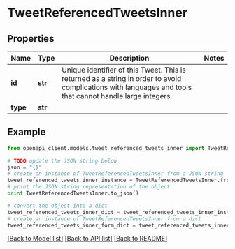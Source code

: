 # TweetReferencedTweetsInner


## Properties
Name | Type | Description | Notes
------------ | ------------- | ------------- | -------------
**id** | **str** | Unique identifier of this Tweet. This is returned as a string in order to avoid complications with languages and tools that cannot handle large integers. | 
**type** | **str** |  | 

## Example

```python
from openapi_client.models.tweet_referenced_tweets_inner import TweetReferencedTweetsInner

# TODO update the JSON string below
json = "{}"
# create an instance of TweetReferencedTweetsInner from a JSON string
tweet_referenced_tweets_inner_instance = TweetReferencedTweetsInner.from_json(json)
# print the JSON string representation of the object
print TweetReferencedTweetsInner.to_json()

# convert the object into a dict
tweet_referenced_tweets_inner_dict = tweet_referenced_tweets_inner_instance.to_dict()
# create an instance of TweetReferencedTweetsInner from a dict
tweet_referenced_tweets_inner_form_dict = tweet_referenced_tweets_inner.from_dict(tweet_referenced_tweets_inner_dict)
```
[[Back to Model list]](../README.md#documentation-for-models) [[Back to API list]](../README.md#documentation-for-api-endpoints) [[Back to README]](../README.md)


